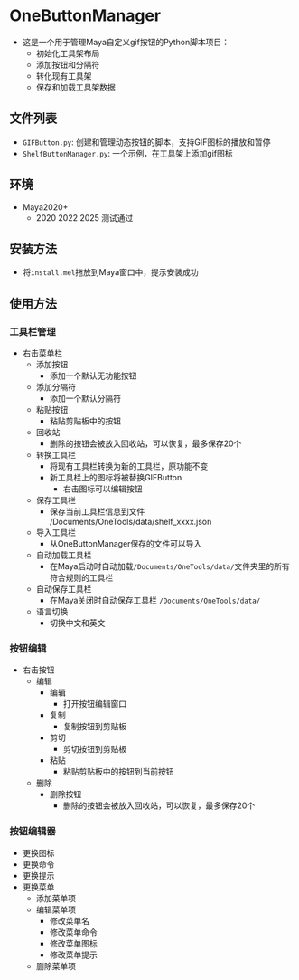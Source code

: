 # OneButtonManager

- 这是一个用于管理Maya自定义gif按钮的Python脚本项目：
  - 初始化工具架布局
  - 添加按钮和分隔符
  - 转化现有工具架
  - 保存和加载工具架数据

## 文件列表

- `GIFButton.py`: 创建和管理动态按钮的脚本，支持GIF图标的播放和暂停
- `ShelfButtonManager.py`: 一个示例，在工具架上添加gif图标

## 环境

- Maya2020+
  - 2020 2022 2025 测试通过

## 安装方法

- 将`install.mel`拖放到Maya窗口中，提示安装成功

## 使用方法

### 工具栏管理

- 右击菜单栏
  - 添加按钮
    - 添加一个默认无功能按钮
  - 添加分隔符
    - 添加一个默认分隔符
  - 粘贴按钮
    - 粘贴剪贴板中的按钮
  - 回收站
    - 删除的按钮会被放入回收站，可以恢复，最多保存20个
  - 转换工具栏
    - 将现有工具栏转换为新的工具栏，原功能不变
    - 新工具栏上的图标将被替换GIFButton
      - 右击图标可以编辑按钮
  - 保存工具栏
    - 保存当前工具栏信息到文件 /Documents/OneTools/data/shelf_xxxx.json
  - 导入工具栏
    - 从OneButtonManager保存的文件可以导入
  - 自动加载工具栏
    - 在Maya启动时自动加载`/Documents/OneTools/data/`文件夹里的所有符合规则的工具栏
  - 自动保存工具栏
    - 在Maya关闭时自动保存工具栏 `/Documents/OneTools/data/`
  - 语言切换
    - 切换中文和英文

### 按钮编辑

- 右击按钮
  - 编辑
    - 编辑
      - 打开按钮编辑窗口
    - 复制
      - 复制按钮到剪贴板
    - 剪切
      - 剪切按钮到剪贴板
    - 粘贴
      - 粘贴剪贴板中的按钮到当前按钮
  - 删除
    - 删除按钮
      - 删除的按钮会被放入回收站，可以恢复，最多保存20个

### 按钮编辑器

- 更换图标
- 更换命令
- 更换提示
- 更换菜单
  - 添加菜单项
  - 编辑菜单项
    - 修改菜单名
    - 修改菜单命令
    - 修改菜单图标
    - 修改菜单提示
  - 删除菜单项
